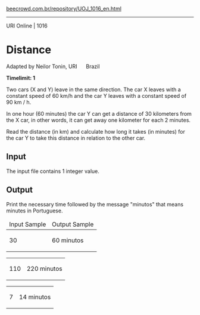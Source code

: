 <p><a href="https://www.beecrowd.com.br/repository/UOJ_1016_en.html">beecrowd.com.br/repository/UOJ_1016_en.html</a></p><hr>
<div>
  <span>URI Online | 1016</span>
  <h1>Distance</h1>
  <div><p>
     Adapted by Neilor Tonin, URI <img alt="" src="https://resources.beecrowd.com.br/gallery/images/flags/br.gif" style="width: 16px; height: 11px; "> Brazil</p>
  </div>
  <strong>Timelimit: 1</strong>
</div>
<div>
<div>
  <p>
   Two cars (X and Y) leave in the same direction. The car X leaves with a constant speed of 60 km/h and the car Y leaves with a constant speed of 90 km / h.</p>
  <p> In one hour (60 minutes) the car Y can get a distance of 30 kilometers from the X car, in other words, it can get away one kilometer for each 2 minutes.</p>
  <p>
   Read the distance (in km) and calculate how long it takes (in minutes) for the car Y to take this distance in relation to the other car.</p>
</div>
<h2>Input</h2>
<div>
  <p>
   The input file contains 1 integer value.</p>
</div>
<h2>Output</h2>
<div>
  <p>
   Print the necessary time followed by the message "minutos" that means minutes in Portuguese.</p>
</div>
<div></div>
  <table>
    <thead>
      <tr>
        <td>Input Sample</td>
        <td>Output Sample</td>
      </tr>
    </thead>
    <tbody>
      <tr>
        <td>
          <p>
           30</p>
        </td>
        <td>
          <p>
           60 minutos</p>
        </td>
      </tr>
    </tbody>
  </table>
  <table>
    <tbody>
      <tr>
        <td>
          <p>
           110</p>
        </td>
        <td>
          <p>
           220 minutos</p>
        </td>
      </tr>
    </tbody>
  </table>
  <table>
    <tbody>
      <tr>
        <td>
          <p>
           7</p>
        </td>
        <td>
          <p>
           14 minutos</p>
        </td>
      </tr>
    </tbody>
  </table>
</div>